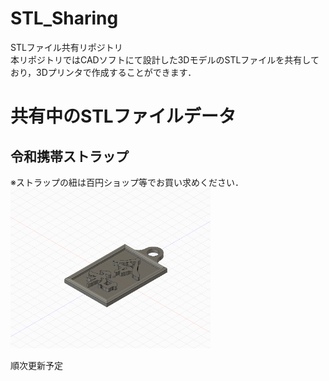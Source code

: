 # STL_Sharing
STLファイル共有リポジトリ  
本リポジトリではCADソフトにて設計した3DモデルのSTLファイルを共有しており，3Dプリンタで作成することができます．

# 共有中のSTLファイルデータ
## 令和携帯ストラップ
※ストラップの紐は百円ショップ等でお買い求めください．
<img src="./Reiwa_Phone_Strap/Reiwa_Phone_Strap.png" width="320px">

順次更新予定